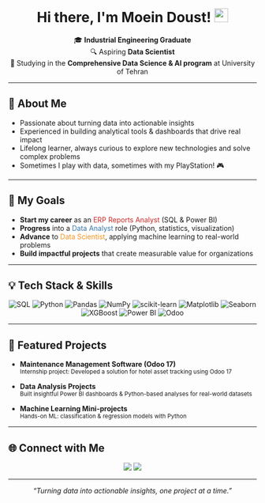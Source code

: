 <!-- Moein Doust's GitHub Profile README -->

<h1 align="center">Hi there, I'm Moein Doust! <img src="https://media.giphy.com/media/hvRJCLFzcasrR4ia7z/giphy.gif" width="28"/></h1>

<p align="center">
  🎓 <b>Industrial Engineering Graduate</b> <br>
  🔍 Aspiring <b>Data Scientist</b><br>
  🏫 Studying in the <b>Comprehensive Data Science & AI program</b> at University of Tehran
</p>

---

## 🚀 About Me

- Passionate about turning data into actionable insights  
- Experienced in building analytical tools & dashboards that drive real impact  
- Lifelong learner, always curious to explore new technologies and solve complex problems  
- Sometimes I play with data, sometimes with my PlayStation! 🎮

---

## 🎯 My Goals

- <b>Start my career</b> as an <span style="color:#CC2927">ERP Reports Analyst</span> (SQL & Power BI)
- <b>Progress</b> into a <span style="color:#3776AB">Data Analyst</span> role (Python, statistics, visualization)
- <b>Advance</b> to <span style="color:#F7931E">Data Scientist</span>, applying machine learning to real-world problems
- <b>Build impactful projects</b> that create measurable value for organizations

---

## 💡 Tech Stack & Skills

<div align="center">

  <img alt="SQL" src="https://img.shields.io/badge/SQL%20Server-CC2927?style=for-the-badge&logo=microsoftsqlserver&logoColor=white"/>
  <img alt="Python" src="https://img.shields.io/badge/Python-3776AB?style=for-the-badge&logo=python&logoColor=white"/>
  <img alt="Pandas" src="https://img.shields.io/badge/Pandas-150458?style=for-the-badge&logo=pandas&logoColor=white"/>
  <img alt="NumPy" src="https://img.shields.io/badge/NumPy-013243?style=for-the-badge&logo=numpy&logoColor=white"/>
  <img alt="scikit-learn" src="https://img.shields.io/badge/scikit--learn-F7931E?style=for-the-badge&logo=scikit-learn&logoColor=white"/>
  <img alt="Matplotlib" src="https://img.shields.io/badge/Matplotlib-11557C?style=for-the-badge&logo=matplotlib&logoColor=white"/>
  <img alt="Seaborn" src="https://img.shields.io/badge/Seaborn-5A7BA7?style=for-the-badge&logo=seaborn&logoColor=white"/>
  <img alt="XGBoost" src="https://img.shields.io/badge/XGBoost-EC6B23?style=for-the-badge&logo=xgboost&logoColor=white"/>
  <img alt="Power BI" src="https://img.shields.io/badge/Power%20BI-F2C811?style=for-the-badge&logo=powerbi&logoColor=black"/>
  <img alt="Odoo" src="https://img.shields.io/badge/Odoo-875A7B?style=for-the-badge&logo=odoo&logoColor=white"/>
</div>

---

## 📂 Featured Projects

- **Maintenance Management Software (Odoo 17)**  
  <sub>Internship project: Developed a solution for hotel asset tracking using Odoo 17</sub>

- **Data Analysis Projects**  
  <sub>Built insightful Power BI dashboards & Python-based analyses for real-world datasets</sub>

- **Machine Learning Mini-projects**  
  <sub>Hands-on ML: classification & regression models with Python</sub>

---

## 🌐 Connect with Me

<p align="center">
  <a href="https://www.linkedin.com/in/moeindoust/"><img src="https://img.shields.io/badge/LinkedIn-blue?logo=linkedin&style=for-the-badge" /></a>
  <a href="https://www.kaggle.com/moeindoust"><img src="https://img.shields.io/badge/Kaggle-20BEFF?logo=kaggle&logoColor=white&style=for-the-badge" /></a>
</p>

---

<p align="center">
  <i>“Turning data into actionable insights, one project at a time.”</i>
</p>
